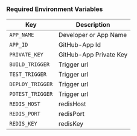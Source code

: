 ### Required Environment Variables

| Key             | Description             |
| ----------------|-------------------------|
| `APP_NAME`      | Developer or App Name   |
| `APP_ID`        | GitHub-App Id           |
| `PRIVATE_KEY`   | GitHub-App Private Key  |
| `BUILD_TRIGGER` | Trigger url             |
| `TEST_TRIGGER`  | Trigger url             |
| `DEPLOY_TRIGGER`| Trigger url             |
| `PDTEST_TRIGGER`| Trigger url             |
| `REDIS_HOST`    | redisHost               |
| `REDIS_PORT`    | redisPort               |
| `REDIS_KEY`     | redisKey                |
